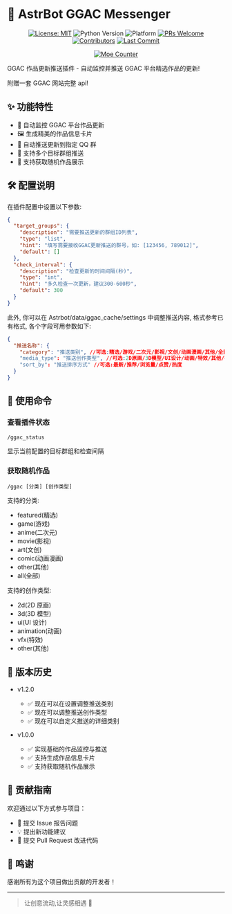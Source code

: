 # 🎨 AstrBot GGAC Messenger

<div align="center">

[![License: MIT](https://img.shields.io/badge/License-MIT-blue.svg)](https://opensource.org/licenses/MIT)
![Python Version](https://img.shields.io/badge/Python-3.10.14%2B-blue)
![Platform](https://img.shields.io/badge/Platform-Windows%20%7C%20Linux%20%7C%20macOS-lightgrey)
[![PRs Welcome](https://img.shields.io/badge/PRs-Welcome-brightgreen)](CONTRIBUTING.md)
[![Contributors](https://img.shields.io/github/contributors/anka-afk/astrbot_plugin_ggac?color=green)](https://github.com/anka-afk/astrbot_plugin_ggac/graphs/contributors)
[![Last Commit](https://img.shields.io/github/last-commit/anka-afk/astrbot_plugin_ggac)](https://github.com/anka-afk/astrbot_plugin_ggac/commits/main)

</div>

<div align="center">

[![Moe Counter](https://count.getloli.com/get/@GGACMessenger?theme=moebooru)](https://github.com/anka-afk/astrbot_plugin_ggac)

</div>

GGAC 作品更新推送插件 - 自动监控并推送 GGAC 平台精选作品的更新!

附赠一套 GGAC 网站完整 api!

## ✨ 功能特性

- 🔄 自动监控 GGAC 平台作品更新
- 🖼️ 生成精美的作品信息卡片
- 📨 自动推送更新到指定 QQ 群
- 🎯 支持多个目标群组推送
- 🎨 支持获取随机作品展示

## 🛠️ 配置说明

在插件配置中设置以下参数:

```json
{
  "target_groups": {
    "description": "需要推送更新的群组ID列表",
    "type": "list",
    "hint": "填写需要接收GGAC更新推送的群号，如: [123456, 789012]",
    "default": []
  },
  "check_interval": {
    "description": "检查更新的时间间隔(秒)",
    "type": "int",
    "hint": "多久检查一次更新，建议300-600秒",
    "default": 300
  }
}
```

此外, 你可以在 Astrbot/data/ggac_cache/settings 中调整推送内容, 格式参考已有格式, 各个字段可用参数如下:

```json
{
  "推送名称": {
    "category": "推送类别", //可选:精选/游戏/二次元/影视/文创/动画漫画/其他/全部/不指定分类
    "media_type": "推送创作类型", //可选:2D原画/3D模型/UI设计/动画/特效/其他/不指定创作类型
    "sort_by": "推送排序方式" //可选:最新/推荐/浏览量/点赞/热度
  }
}
```

## 📝 使用命令

### 查看插件状态

```
/ggac_status
```

显示当前配置的目标群组和检查间隔

### 获取随机作品

```
/ggac [分类] [创作类型]
```

支持的分类:

- featured(精选)
- game(游戏)
- anime(二次元)
- movie(影视)
- art(文创)
- comic(动画漫画)
- other(其他)
- all(全部)

支持的创作类型:

- 2d(2D 原画)
- 3d(3D 模型)
- ui(UI 设计)
- animation(动画)
- vfx(特效)
- other(其他)

## 🔄 版本历史

- v1.2.0

  - ✅ 现在可以在设置调整推送类别
  - ✅ 现在可以调整推送创作类型
  - ✅ 现在可以自定义推送的详细类别

- v1.0.0
  - ✅ 实现基础的作品监控与推送
  - ✅ 支持生成作品信息卡片
  - ✅ 支持获取随机作品展示

## 👥 贡献指南

欢迎通过以下方式参与项目：

- 🐛 提交 Issue 报告问题
- 💡 提出新功能建议
- 🔧 提交 Pull Request 改进代码

## 🌟 鸣谢

感谢所有为这个项目做出贡献的开发者！

---

> 让创意流动,让灵感相遇 🎨
